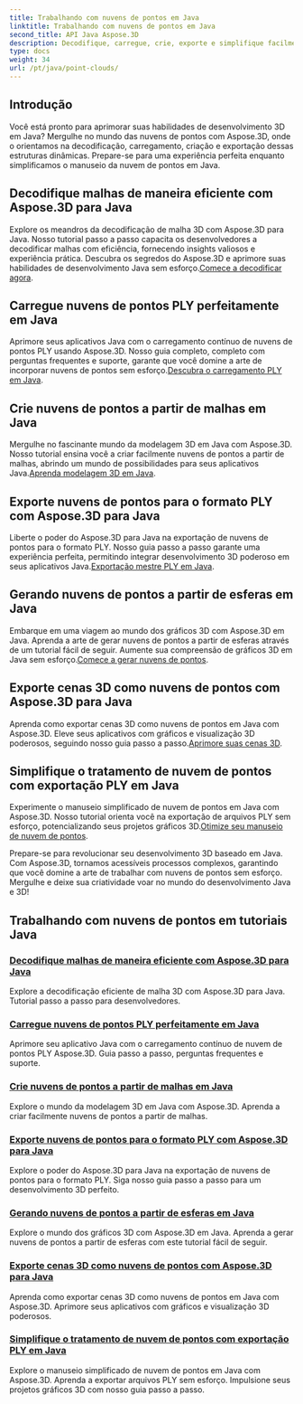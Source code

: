 ```yaml
---
title: Trabalhando com nuvens de pontos em Java
linktitle: Trabalhando com nuvens de pontos em Java
second_title: API Java Aspose.3D
description: Decodifique, carregue, crie, exporte e simplifique facilmente nuvens de pontos em Java com tutoriais Aspose.3D. Aprimore suas habilidades de desenvolvimento 3D passo a passo.
type: docs
weight: 34
url: /pt/java/point-clouds/
---
```


## Introdução

Você está pronto para aprimorar suas habilidades de desenvolvimento 3D em Java? Mergulhe no mundo das nuvens de pontos com Aspose.3D, onde o orientamos na decodificação, carregamento, criação e exportação dessas estruturas dinâmicas. Prepare-se para uma experiência perfeita enquanto simplificamos o manuseio da nuvem de pontos em Java.

## Decodifique malhas de maneira eficiente com Aspose.3D para Java
 Explore os meandros da decodificação de malha 3D com Aspose.3D para Java. Nosso tutorial passo a passo capacita os desenvolvedores a decodificar malhas com eficiência, fornecendo insights valiosos e experiência prática. Descubra os segredos do Aspose.3D e aprimore suas habilidades de desenvolvimento Java sem esforço.[Comece a decodificar agora](./decode-meshes-java/).

## Carregue nuvens de pontos PLY perfeitamente em Java
 Aprimore seus aplicativos Java com o carregamento contínuo de nuvens de pontos PLY usando Aspose.3D. Nosso guia completo, completo com perguntas frequentes e suporte, garante que você domine a arte de incorporar nuvens de pontos sem esforço.[Descubra o carregamento PLY em Java](./load-ply-point-clouds-java/).

## Crie nuvens de pontos a partir de malhas em Java
Mergulhe no fascinante mundo da modelagem 3D em Java com Aspose.3D. Nosso tutorial ensina você a criar facilmente nuvens de pontos a partir de malhas, abrindo um mundo de possibilidades para seus aplicativos Java.[Aprenda modelagem 3D em Java](./create-point-clouds-java/).

## Exporte nuvens de pontos para o formato PLY com Aspose.3D para Java
 Liberte o poder do Aspose.3D para Java na exportação de nuvens de pontos para o formato PLY. Nosso guia passo a passo garante uma experiência perfeita, permitindo integrar desenvolvimento 3D poderoso em seus aplicativos Java.[Exportação mestre PLY em Java](./export-point-clouds-ply-java/).

## Gerando nuvens de pontos a partir de esferas em Java
 Embarque em uma viagem ao mundo dos gráficos 3D com Aspose.3D em Java. Aprenda a arte de gerar nuvens de pontos a partir de esferas através de um tutorial fácil de seguir. Aumente sua compreensão de gráficos 3D em Java sem esforço.[Comece a gerar nuvens de pontos](./generate-point-clouds-spheres-java/).

## Exporte cenas 3D como nuvens de pontos com Aspose.3D para Java
Aprenda como exportar cenas 3D como nuvens de pontos em Java com Aspose.3D. Eleve seus aplicativos com gráficos e visualização 3D poderosos, seguindo nosso guia passo a passo.[Aprimore suas cenas 3D](./export-3d-scenes-point-clouds-java/).

## Simplifique o tratamento de nuvem de pontos com exportação PLY em Java
 Experimente o manuseio simplificado de nuvem de pontos em Java com Aspose.3D. Nosso tutorial orienta você na exportação de arquivos PLY sem esforço, potencializando seus projetos gráficos 3D.[Otimize seu manuseio de nuvem de pontos](./ply-export-point-clouds-java/).

Prepare-se para revolucionar seu desenvolvimento 3D baseado em Java. Com Aspose.3D, tornamos acessíveis processos complexos, garantindo que você domine a arte de trabalhar com nuvens de pontos sem esforço. Mergulhe e deixe sua criatividade voar no mundo do desenvolvimento Java e 3D!
## Trabalhando com nuvens de pontos em tutoriais Java
### [Decodifique malhas de maneira eficiente com Aspose.3D para Java](./decode-meshes-java/)
Explore a decodificação eficiente de malha 3D com Aspose.3D para Java. Tutorial passo a passo para desenvolvedores.
### [Carregue nuvens de pontos PLY perfeitamente em Java](./load-ply-point-clouds-java/)
Aprimore seu aplicativo Java com o carregamento contínuo de nuvem de pontos PLY Aspose.3D. Guia passo a passo, perguntas frequentes e suporte.
### [Crie nuvens de pontos a partir de malhas em Java](./create-point-clouds-java/)
Explore o mundo da modelagem 3D em Java com Aspose.3D. Aprenda a criar facilmente nuvens de pontos a partir de malhas.
### [Exporte nuvens de pontos para o formato PLY com Aspose.3D para Java](./export-point-clouds-ply-java/)
Explore o poder do Aspose.3D para Java na exportação de nuvens de pontos para o formato PLY. Siga nosso guia passo a passo para um desenvolvimento 3D perfeito.
### [Gerando nuvens de pontos a partir de esferas em Java](./generate-point-clouds-spheres-java/)
Explore o mundo dos gráficos 3D com Aspose.3D em Java. Aprenda a gerar nuvens de pontos a partir de esferas com este tutorial fácil de seguir.
### [Exporte cenas 3D como nuvens de pontos com Aspose.3D para Java](./export-3d-scenes-point-clouds-java/)
Aprenda como exportar cenas 3D como nuvens de pontos em Java com Aspose.3D. Aprimore seus aplicativos com gráficos e visualização 3D poderosos.
### [Simplifique o tratamento de nuvem de pontos com exportação PLY em Java](./ply-export-point-clouds-java/)
Explore o manuseio simplificado de nuvem de pontos em Java com Aspose.3D. Aprenda a exportar arquivos PLY sem esforço. Impulsione seus projetos gráficos 3D com nosso guia passo a passo.